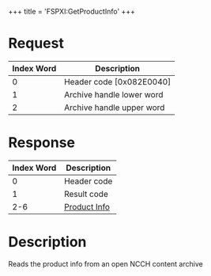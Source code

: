 +++
title = 'FSPXI:GetProductInfo'
+++

# Request

| Index Word | Description                |
|------------|----------------------------|
| 0          | Header code \[0x082E0040\] |
| 1          | Archive handle lower word  |
| 2          | Archive handle upper word  |

# Response

| Index Word | Description                                                |
|------------|------------------------------------------------------------|
| 0          | Header code                                                |
| 1          | Result code                                                |
| 2-6        | [Product Info](Filesystem_services#ProductInfo "wikilink") |

# Description

Reads the product info from an open NCCH content archive
